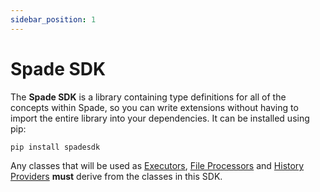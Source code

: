 ```yaml
---
sidebar_position: 1
---
```


# Spade SDK
The **Spade SDK** is a library containing type definitions for all of the concepts
within Spade, so you can write extensions without having to import the entire
library into your dependencies. It can be installed using pip:

```bash
pip install spadesdk
```

Any classes that will be used as [Executors](executor.md), [File Processors](file-processor.md)
and [History Providers](history-provider.md) **must** derive from the classes in this SDK.

